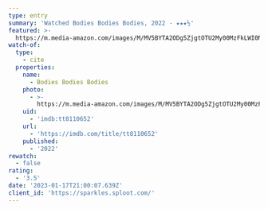 ```yaml
---
type: entry
summary: 'Watched Bodies Bodies Bodies, 2022 - ★★★½'
featured: >-
  https://m.media-amazon.com/images/M/MV5BYTA2ODg5ZjgtOTU2My00MzFkLWI0NzMtZmQ5MmRhMWU1NzhlXkEyXkFqcGdeQXVyMTM1MTE1NDMx._V1_SX300.jpg
watch-of:
  type:
    - cite
  properties:
    name:
      - Bodies Bodies Bodies
    photo:
      - >-
        https://m.media-amazon.com/images/M/MV5BYTA2ODg5ZjgtOTU2My00MzFkLWI0NzMtZmQ5MmRhMWU1NzhlXkEyXkFqcGdeQXVyMTM1MTE1NDMx._V1_SX300.jpg
    uid:
      - 'imdb:tt8110652'
    url:
      - 'https://imdb.com/title/tt8110652'
    published:
      - '2022'
rewatch:
  - false
rating:
  - '3.5'
date: '2023-01-17T21:00:07.639Z'
client_id: 'https://sparkles.sploot.com/'
---
```


